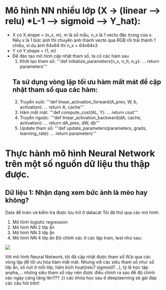 # Mô hình NN nhiều lớp (X -> (linear --> relu) *L-1 --> sigmoid --> Y_hat):
- X có X.shape = (n_x, m), m là số mẫu, n_x là 1 vecto đặc trưng của x. Nếu x là 1 bức ảnh thì chuyển ảnh thành vecto qua RGB rồi trải thành 1 chiều, ví dụ ảnh 64x64 thì n_x = 64x64x3
- Y có Y.shape = (1, m)
- Để đào tạo mô hình cập nhật tham số, ta có các hàm sau
    1. Khởi tạo tham số:
        '''def initialize_parameters(n_x, n_h, n_y):
        ...
        return parameters'''
    ## Ta sử dụng vòng lặp tối ưu hàm mất mát để cập nhật tham số qua các hàm:
    2. Truyền xuôi:
        '''def linear_activation_forward(A_prev, W, b, activation):
        ...
        return A, cache'''
    3. Hàm mất mát:
        '''def compute_cost(AL, Y):
        ...
        return cost'''
    4.  Truyền ngược:
        '''def linear_activation_backward(dA, cache, activation):
        ...
        return dA_prev, dW, db'''
    5. Update tham số:
        '''def update_parameters(parameters, grads, learning_rate):
        ...
        return parameters'''

# Thực hành mô hình Neural Network trên một số nguồn dữ liệu thu thập được.

## Dữ liệu 1: Nhận dạng xem bức ảnh là mèo hay không?
Data để train và kiểm tra được lưu trữ ở datacat
Tôi đã thử qua các mô hình:
1. Mô hình logistic regression
2. Mô hình NN 2 lớp ẩn
3. Mô hình NN 3 lớp ẩn
4. Mô hình NN 4 lớp ẩn
Độ chính xác ở các tập train, test như sau:
<img src ='https://i.imgur.com/KJxWiqR.png'>

Với mô hình Neural Network, tôi đã cập nhật được tham số W,b qua các vòng lặp để tối ưu hóa hàm mất mát.
Nhưng với các siêu tham số như: số lớp ẩn, số nút ở mỗi lớp, hàm kích hoạt(relu? sigmoid?...), tỷ lệ học tập anpha,... những siêu tham số này nên được điều chỉnh ra sao để độ chính xác ngày cảng tăng lên???
:)) các khóa học sau ở deeplaerning sẽ gải đáp các câu hỏi trên!





